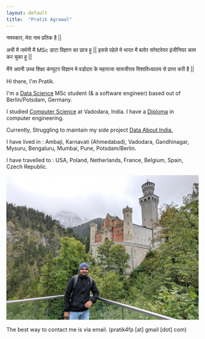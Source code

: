 ```yaml
---
layout: default
title:  "Pratik Agrawal"
---
```


नमस्कार, मेरा नाम प्रतिक है || 

अभी मै जर्मनी मै MSc डाटा विज्ञान का छात्र हु || इससे पहेले मे भारत मै बतोर सॉफ्टवेयर इंजीनियर काम कर चुका हु ||

मैंने अपनी उच्च शिक्षा कंप्युटर विज्ञान मे वडोदरा के महाराजा सायजीराव विश्वविध्यालय से प्राप्त करी है ||


Hi there, I'm Pratik.
  
I'm a [Data Science](https://www.uni-potsdam.de/en/university-of-potsdam) MSc student (& a software engineer) based out of Berlin/Potsdam, Germany. 

I studied [Computer Science](http://www.msubaroda.ac.in) at Vadodara, India. I have a [Diploma](http://www.nirmauni.ac.in) in computer engineering.

Currently, Struggling to maintain my side project [Data About India.](http://dataaboutindia.wordpress.com/)

I have lived in : Ambaji, Karnavati (Ahmedabad), Vadodara, Gandhinagar, Mysuru, Bengaluru, Mumbai, Pune, Potsdam/Berlin.

I have travelled to : USA, Poland, Netherlands, France, Belgium, Spain, Czech Republic.


![me](images/pa.jpg)



The best way to contact me is via email. (pratik4fp [at] gmail [dot] com) 




